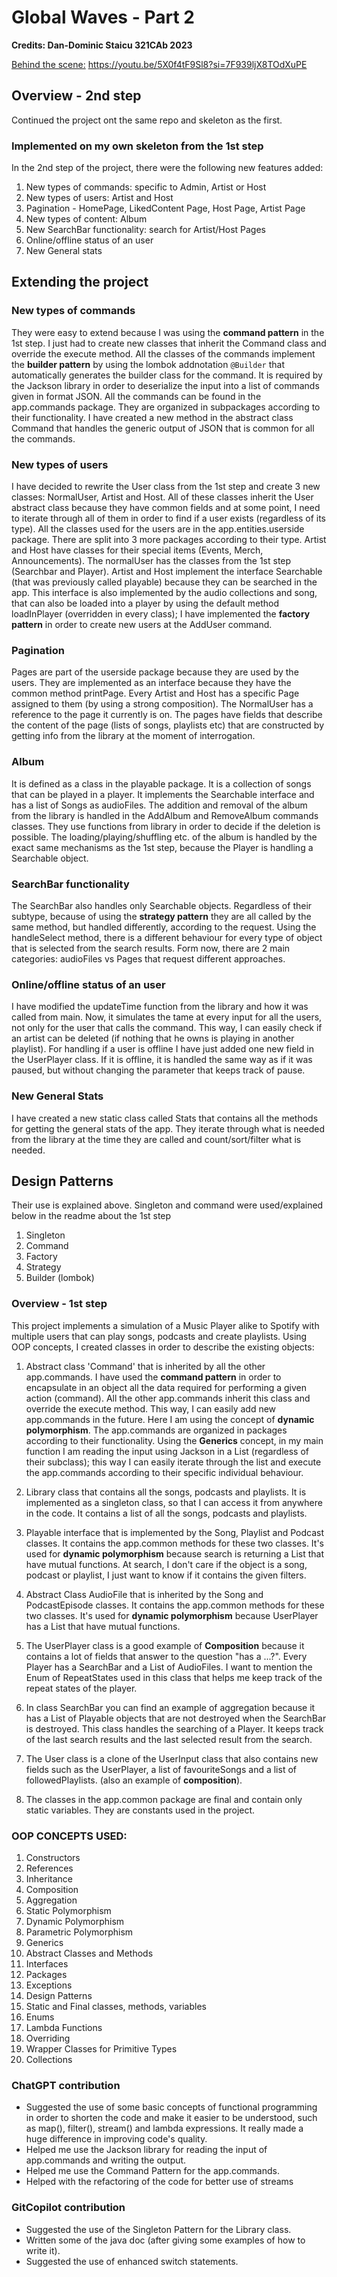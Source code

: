 # Global Waves - Part 2
**Credits: Dan-Dominic Staicu 321CAb 2023**

[Behind the scene:](https://youtu.be/5X0f4tF9Sl8?si=7F939ljX8TOdXuPE) https://youtu.be/5X0f4tF9Sl8?si=7F939ljX8TOdXuPE


## Overview - 2nd step
Continued the project ont the same repo and skeleton as the first.

### Implemented on my own skeleton from the 1st step

In the 2nd step of the project, there were the following new features added:
1. New types of commands: specific to Admin, Artist or Host
2. New types of users: Artist and Host
3. Pagination - HomePage, LikedContent Page, Host Page, Artist Page
4. New types of content: Album
5. New SearchBar functionality: search for Artist/Host Pages
6. Online/offline status of an user
7. New General stats

## Extending the project

### New types of commands
They were easy to extend because I was using the **command pattern** in the 1st step. I just had to create new classes that inherit the Command class and override the execute method.
All the classes of the commands implement the **builder pattern** by using the lombok addnotation `@Builder` that automatically generates the builder class for the command.
It is required by the Jackson library in order to deserialize the input into a list of commands given in format JSON.
All the commands can be found in the app.commands package. They are organized in subpackages according to their functionality.
I have created a new method in the abstract class Command that handles the generic output of JSON that is common for all the commands.

### New types of users
I have decided to rewrite the User class from the 1st step and create 3 new classes: NormalUser, Artist and Host.
All of these classes inherit the User abstract class because they have common fields and at some point, I need to iterate through all of them in order to find if a user exists (regardless of its type).
All the classes used for the users are in the app.entities.userside package. There are split into 3 more packages according to their type.
Artist and Host have classes for their special items (Events, Merch, Announcements). The normalUser has the classes from the 1st step (Searchbar and Player).
Artist and Host implement the interface Searchable (that was previously called playable) because they can be searched in the app. This interface is also implemented by the audio collections and song, that can also be loaded into a player by using the default method loadInPlayer (overridden in every class);
I have implemented the **factory pattern** in order to create new users at the AddUser command. 

### Pagination
Pages are part of the userside package because they are used by the users. They are implemented as an interface because they have the common method printPage.
Every Artist and Host has a specific Page assigned to them (by using a strong composition). The NormalUser has a reference to the page it currently is on.
The pages have fields that describe the content of the page (lists of songs, playlists etc) that are constructed by getting info from the library at the moment of interrogation.

### Album
It is defined as a class in the playable package. It is a collection of songs that can be played in a player. It implements the Searchable interface and has a list of Songs as audioFiles.
The addition and removal of the album from the library is handled in the AddAlbum and RemoveAlbum commands classes. They use functions from library in order to decide if the deletion is possible.
The loading/playing/shuffling etc. of the album is handled by the exact same mechanisms as the 1st step, because the Player is handling a Searchable object.

### SearchBar functionality
The SearchBar also handles only Searchable objects. Regardless of their subtype, because of using the **strategy pattern** they are all called by the same method, but handled differently, according to the request.
Using the handleSelect method, there is a different behaviour for every type of object that is selected from the search results. 
Form now, there are 2 main categories: audioFiles vs Pages that request different approaches.

### Online/offline status of an user
I have modified the updateTime function from the library and how it was called from main. Now, it simulates the tame at every input for all the users, not only for the user that calls the command.
This way, I can easily check if an artist can be deleted (if nothing that he owns is playing in another playlist).
For handling if a user is offline I have just added one new field in the UserPlayer class. If it is offline, it is handled the same way as if it was paused, but without changing the parameter that keeps track of pause.

### New General Stats
I have created a new static class called Stats that contains all the methods for getting the general stats of the app.
They iterate through what is needed from the library at the time they are called and count/sort/filter what is needed.


## Design Patterns

Their use is explained above. Singleton and command were used/explained below in the readme about the 1st step

1. Singleton
2. Command
3. Factory
4. Strategy
5. Builder (lombok)


### Overview - 1st step
This project implements a simulation of a Music Player alike to Spotify with multiple users that can play songs, podcasts and create playlists.
Using OOP concepts, I created classes in order to describe the existing objects:

1. Abstract class 'Command' that is inherited by all the other app.commands. I have used the **command pattern** in order to encapsulate in an object all the data required for performing a given action (command).
   All the other app.commands inherit this class and override the execute method. This way, I can easily add new app.commands in the future. Here I am using the concept of **dynamic polymorphism**.
   The app.commands are organized in packages according to their functionality.
   Using the **Generics** concept, in my main function I am reading the input using Jackson in a List<Commands> (regardless of their subclass); this way I can easily iterate through the list and execute the app.commands according to their specific individual behaviour.

2. Library class that contains all the songs, podcasts and playlists. It is implemented as a singleton class, so that I can access it from anywhere in the code. It contains a list of all the songs, podcasts and playlists.

3. Playable interface that is implemented by the Song, Playlist and Podcast classes. It contains the app.common methods for these two classes. It's used for **dynamic polymorphism** because search is returning a List<Playable> that have mutual functions. At search, I don't care if the object is a song, podcast or playlist, I just want to know if it contains the given filters.

4. Abstract Class AudioFile that is inherited by the Song and PodcastEpisode classes. It contains the app.common methods for these two classes. It's used for **dynamic polymorphism** because UserPlayer has a List<AudioFile> that have mutual functions.

5. The UserPlayer class is a good example of **Composition** because it contains a lot of fields that answer to the question "has a ...?". Every Player has a SearchBar and a List of AudioFiles.
   I want to mention the Enum of RepeatStates used in this class that helps me keep track of the repeat states of the player.

6. In class SearchBar you can find an example of aggregation because it has a List of Playable objects that are not destroyed when the SearchBar is destroyed. This class handles the searching of a Player.
   It keeps track of the last search results and the last selected result from the search.
7. The User class is a clone of the UserInput class that also contains new fields such as the UserPlayer, a list of favouriteSongs and a list of followedPlaylists. (also an example of **composition**).

8. The classes in the app.common package are final and contain only static variables. They are constants used in the project.

### OOP CONCEPTS USED:
1. Constructors
2. References
3. Inheritance
4. Composition
5. Aggregation
6. Static Polymorphism
7. Dynamic Polymorphism
8. Parametric Polymorphism
9. Generics
10. Abstract Classes and Methods
11. Interfaces
12. Packages
13. Exceptions
14. Design Patterns
15. Static and Final classes, methods, variables
16. Enums
17. Lambda Functions
18. Overriding
19. Wrapper Classes for Primitive Types
20. Collections

### ChatGPT contribution
- Suggested the use of some basic concepts of functional programming in order to shorten the code and make it easier to be understood, such as map(), filter(), stream() and lambda expressions. It really made a huge difference in improving code's quality.
- Helped me use the Jackson library for reading the input of app.commands and writing the output.
- Helped me use the Command Pattern for the app.commands.
- Helped with the refactoring of the code for better use of streams


### GitCopilot contribution
- Suggested the use of the Singleton Pattern for the Library class.
- Written some of the java doc (after giving some examples of how to write it).
- Suggested the use of enhanced switch statements.